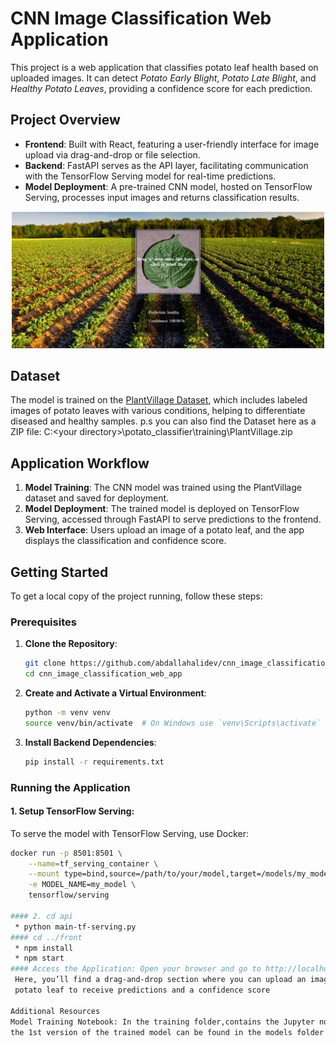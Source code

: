 # CNN Image Classification Web Application

This project is a web application that classifies potato leaf health based on uploaded images. It can detect *Potato Early Blight*, *Potato Late Blight*, and *Healthy Potato Leaves*, providing a confidence score for each prediction.

## Project Overview

- **Frontend**: Built with React, featuring a user-friendly interface for image upload via drag-and-drop or file selection.
- **Backend**: FastAPI serves as the API layer, facilitating communication with the TensorFlow Serving model for real-time predictions.
- **Model Deployment**: A pre-trained CNN model, hosted on TensorFlow Serving, processes input images and returns classification results.

<p align="center">
    <img src="./frontend/src/images/frontpage.png" alt="Application Screenshot" width="500"/>
</p>

## Dataset

The model is trained on the [PlantVillage Dataset](https://www.kaggle.com/datasets/abdallahalidev/plantvillage-dataset), which includes labeled images of potato leaves with various conditions, helping to differentiate diseased and healthy samples.
p.s you can also find the Dataset here as a ZIP file: C:\<your directory>\potato_classifier\training\PlantVillage.zip

## Application Workflow

1. **Model Training**: The CNN model was trained using the PlantVillage dataset and saved for deployment.
2. **Model Deployment**: The trained model is deployed on TensorFlow Serving, accessed through FastAPI to serve predictions to the frontend.
3. **Web Interface**: Users upload an image of a potato leaf, and the app displays the classification and confidence score.

## Getting Started

To get a local copy of the project running, follow these steps:

### Prerequisites

1. **Clone the Repository**:
    ```bash
    git clone https://github.com/abdallahalidev/cnn_image_classification_web_app.git
    cd cnn_image_classification_web_app
    ```

2. **Create and Activate a Virtual Environment**:
    ```bash
    python -m venv venv
    source venv/bin/activate  # On Windows use `venv\Scripts\activate`
    ```

3. **Install Backend Dependencies**:
    ```bash
    pip install -r requirements.txt
    ```

### Running the Application

#### 1. **Setup TensorFlow Serving**:
   To serve the model with TensorFlow Serving, use Docker:
   ```bash
   docker run -p 8501:8501 \
       --name=tf_serving_container \
       --mount type=bind,source=/path/to/your/model,target=/models/my_model \
       -e MODEL_NAME=my_model \
       tensorflow/serving

#### 2. cd api
    * python main-tf-serving.py
#### cd ../front
    * npm install
    * npm start
#### Access the Application: Open your browser and go to http://localhost:3000. 
    Here, you’ll find a drag-and-drop section where you can upload an image of a 
    potato leaf to receive predictions and a confidence score

Additional Resources
Model Training Notebook: In the training folder,contains the Jupyter notebook used for training the CNN model. and
 the 1st version of the trained model can be found in the models folder 